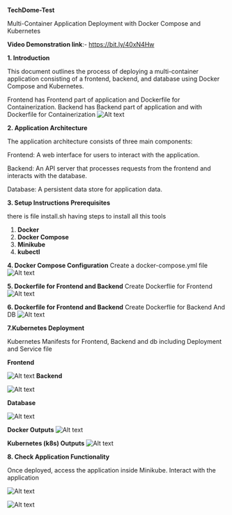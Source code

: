 **TechDome-Test**

Multi-Container Application Deployment with Docker Compose and Kubernetes

**Video Demonstration link**:- https://bit.ly/40xN4Hw

**1. Introduction**

This document outlines the process of deploying a multi-container application consisting of a frontend, backend, and database using Docker Compose and Kubernetes.

Frontend has Frontend part of application and Dockerfile for Containerization. 
Backend has Backend part of application and with Dockerfile for Containerization
![Alt text](/Screenshots/demo-ss-1.jpg)

**2. Application Architecture**

The application architecture consists of three main components:

Frontend: A web interface for users to interact with the application.

Backend: An API server that processes requests from the frontend and interacts with the database.

Database: A persistent data store for application data.

**3. Setup Instructions Prerequisites**

there is file install.sh having steps to install all this tools 
1) **Docker**
2) **Docker Compose**
3) **Minikube**
4) **kubectl**

**4. Docker Compose Configuration**
Create a docker-compose.yml file 
![Alt text](/Screenshots/docker-compose-file-ss-2.jpg)

**5. Dockerfile for Frontend and Backend**
Create Dockerflie for Frontend
![Alt text](/Screenshots/dockerfile-frontend-ss-3.jpg)

**6. Dockerfile for Frontend and Backend**
Create Dockerflie for Backend And DB
![Alt text](/Screenshots/backend-db-dockerfile-ss-4.jpg)

**7.Kubernetes Deployment**

Kubernetes Manifests for Frontend, Backend and db
including Deployment and Service file

**Frontend**

![Alt text](/Screenshots/k8s-frontend-ss-5.jpg)
**Backend**

![Alt text](/Screenshots/k8s-backend-ss-6.jpg)

**Database**

![Alt text](/Screenshots/k8s-db-ss-7.jpg)

**Docker Outputs**
![Alt text](/Screenshots/docker-ss-8.jpg)

**Kubernetes (k8s) Outputs**
![Alt text](/Screenshots/k8s-ss-9.jpg)

**8. Check Application Functionality**

Once deployed, access the application inside Minikube. Interact with the application 

![Alt text](/Screenshots/frontend-run-10.jpg)

![Alt text](/Screenshots/backend-db-run-11.jpg)




























































